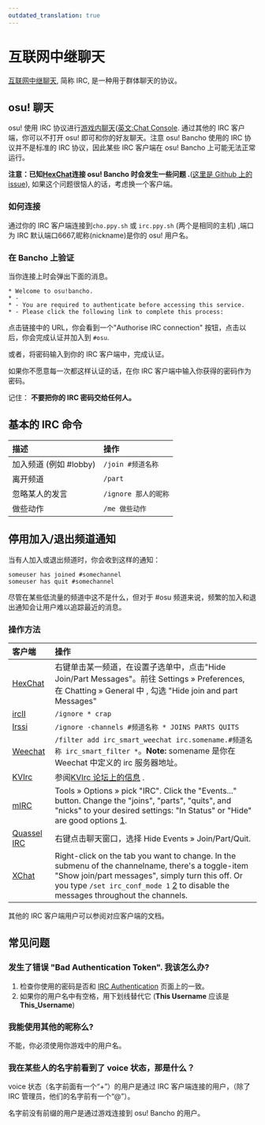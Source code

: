 ```yaml
---
outdated_translation: true
---
```


# 互联网中继聊天

[互联网中继聊天](https://zh.wikipedia.org/wiki/IRC), 简称 IRC, 是一种用于群体聊天的协议。

## osu! 聊天

osu! 使用 IRC 协议进行[游戏内聊天](/wiki/Client/Interface/Chat_console)([英文:Chat Console](/wiki/Client/Interface/Chat_console). 通过其他的 IRC 客户端，你可以不打开 osu! 即可和你的好友聊天。注意 osu! Bancho 使用的 IRC 协议并不是标准的 IRC 协议，因此某些 IRC 客户端在 osu! Bancho 上可能无法正常运行。

**注意：已知[HexChat](https://hexchat.github.io/)连接 osu! Bancho 时会发生一些问题 .**([这里是 Github 上的 issue](https://github.com/hexchat/hexchat/issues/818)), 如果这个问题很恼人的话，考虑换一个客户端。

### 如何连接

通过你的 IRC 客户端连接到`cho.ppy.sh` 或 `irc.ppy.sh` (两个是相同的主机) ,端口为 IRC 默认端口6667,昵称(nickname)是你的 osu! 用户名。

### 在 Bancho 上验证

当你连接上时会弹出下面的消息。

```
* Welcome to osu!bancho.
* -
* - You are required to authenticate before accessing this service.
* - Please click the following link to complete this process:
```

点击链接中的 URL，你会看到一个"Authorise IRC connection" 按钮，点击以后，你会完成认证并加入到 `#osu`.

或者，将密码输入到你的 IRC 客户端中，完成认证。

如果你不愿意每一次都这样认证的话，在你 IRC 客户端中输入你获得的密码作为密码。

记住： **不要把你的 IRC 密码交给任何人。**

## 基本的 IRC 命令

| 描述 | 操作 |
| :-- | :-- |
| 加入频道 (例如 \#lobby) | `/join #频道名称` |
| 离开频道 | `/part` |
| 忽略某人的发言 | `/ignore 那人的昵称` |
| 做些动作 | `/me 做些动作` |

## 停用加入/退出频道通知

当有人加入或退出频道时，你会收到这样的通知：

```
someuser has joined #somechannel
someuser has quit #somechannel
```

尽管在某些低流量的频道中这不是什么，但对于 \#osu 频道来说，频繁的加入和退出通知会让用户难以追踪最近的消息。

### 操作方法

| 客户端 | 操作 |
| :-- | :-- |
| [HexChat](https://hexchat.github.io/) | 右键单击某一频道，在设置子选单中，点击"Hide Join/Part Messages"。前往 Settings » Preferences, 在 Chatting » General 中 , 勾选 "Hide join and part Messages" |
| [ircII](http://www.eterna.com.au/ircii/) | `/ignore * crap` |
| [Irssi](https://irssi.org) | `/ignore -channels #频道名称 * JOINS PARTS QUITS` |
| [Weechat](https://weechat.org/) | `/filter add irc_smart_weechat irc.somename.#频道名称 irc_smart_filter *`。**Note:** somename 是你在 Weechat 中定义的 irc 服务器地址。 |
| [KVIrc](https://www.kvirc.net/) | 参阅[KVIrc 论坛上的信息](http://www.kvirc.ru/forum/?topic=609.0) . |
| [mIRC](https://www.mirc.com/) | Tools » Options » pick "IRC". Click the "Events..." button. Change the "joins", "parts", "quits", and "nicks" to your desired settings: "In Status" or "Hide" are good options [1](http://web.archive.org/web/20160304201229/http://i.clintecker.com/disable-irc-msgs.html). |
| [Quassel IRC](https://quassel-irc.org/) | 右键点击聊天窗口，选择 Hide Events » Join/Part/Quit. |
| [XChat](http://xchat.org/) | Right-click on the tab you want to change. In the submenu of the channelname, there's a toggle-item "Show join/part messages", simply turn this off. Or you type `/set irc_conf_mode 1` [2](http://xchat.org/faq/#q211) to disable the messages throughout the channels. |

其他的 IRC 客户端用户可以参阅对应客户端的文档。

## 常见问题

### 发生了错误 "Bad Authentication Token". 我该怎么办?

1. 检查你使用的密码是否和 [IRC Authentication](https://osu.ppy.sh/p/irc) 页面上的一致。
2. 如果你的用户名中有空格，用下划线替代它 (**This Username** 应该是 **This\_Username**)

### 我能使用其他的昵称么?

不能，你必须使用你游戏中的用户名。

### 我在某些人的名字前看到了 voice 状态，那是什么？

voice 状态（名字前面有一个“+”）的用户是通过 IRC 客户端连接的用户，（除了 IRC 管理员，他们的名字前有一个“@”）。

名字前没有前缀的用户是通过游戏连接到 osu! Bancho 的用户。
